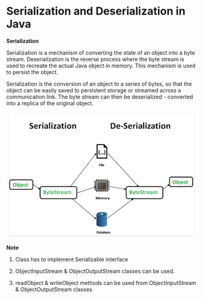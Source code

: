 Serialization and Deserialization in Java 
=====

**Serialization**

Serialization is a mechanism of converting the state of an object into a byte stream. Deserialization is the reverse process where the byte stream is used to recreate the actual Java object in memory. This mechanism is used to persist the object.

Serialization is the conversion of an object to a series of bytes, so that the object can be easily saved to persistent storage or streamed across a communication link. The byte stream can then be deserialized - converted into a replica of the original object.

![Alt text](/serialization_deserialization.png?raw=true "Optional Title")

**Note**

1) Class has to implement Serializable interface

2) ObjectInputStream & ObjectOutputStream classes can be used.

3) readObject & writeObject methods can be used from ObjectInputStream & ObjectOutputStream classes
